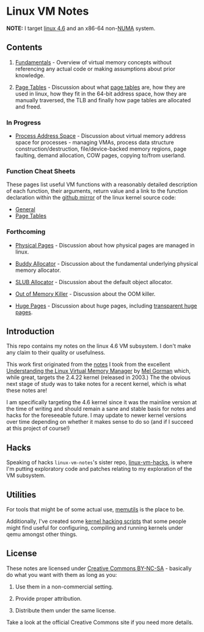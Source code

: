 # Linux VM Notes

__NOTE:__ I target [linux 4.6][linux-4.6] and an x86-64 non-[NUMA][numa] system.

## Contents

1. [Fundamentals](fundamentals.md) - Overview of virtual memory concepts without
   referencing any actual code or making assumptions about prior knowledge.

2. [Page Tables](page-tables.md) - Discussion about what
   [page tables][page-table] are, how they are used in linux, how they fit in
   the 64-bit address space, how they are manually traversed, the TLB and
   finally how page tables are allocated and freed.

### In Progress

* [Process Address Space](process.md) - Discussion about virtual memory address
  space for processes - managing VMAs, process data structure
  construction/destruction, file/device-backed memory regions, page faulting,
  demand allocation, COW pages, copying to/from userland.

### Function Cheat Sheets

These pages list useful VM functions with a reasonably detailed description of
each function, their arguments, return value and a link to the function
declaration within the [github mirror][linux-4.6] of the linux kernel source
code:

* [General](./funcs.md)
* [Page Tables](./page-table-funcs.md)

### Forthcoming

* [Physical Pages](physical.md) - Discussion about how physical pages are
  managed in linux.

* [Buddy Allocator](buddy.md) - Discussion about the fundamental underlying
  physical memory allocator.

* [SLUB Allocator](slub.md) - Discussion about the default object
  allocator.

* [Out of Memory Killer](oom.md) - Discussion about the OOM
  killer.

* [Huge Pages](huge.md) - Discussion about huge pages, including
  [transparent huge pages][transhuge].

## Introduction

This repo contains my notes on the linux 4.6 VM subsystem. I don't make any
claim to their quality or usefulness.

This work first originated from the [notes][linux-gorman] I took from the
excellent [Understanding the Linux Virtual Memory Manager][amazon-gorman] by
[Mel Gorman][gorman] which, while great, targets the 2.4.22 kernel (released in
2003.) The the obvious next stage of study was to take notes for a recent
kernel, which is what these notes are!

I am specifically targeting the 4.6 kernel since it was the mainline version at
the time of writing and should remain a sane and stable basis for notes and
hacks for the foreseeable future. I may update to newer kernel versions over
time depending on whether it makes sense to do so (and if I succeed at this
project of course!)

## Hacks

Speaking of hacks `linux-vm-notes`'s sister repo, [linux-vm-hacks][vm-hacks], is
where I'm putting exploratory code and patches relating to my exploration of the
VM subsystem.

## Utilities

For tools that might be of some actual use, [memutils][memutils] is the place to
be.

Additionally, I've created some [kernel hacking scripts][kernel-scripts] that
some people might find useful for configuring, compiling and running kernels
under qemu amongst other things.

## License

These notes are licensed under [Creative Commons BY-NC-SA][license] - basically
do what you want with them as long as you:

1. Use them in a non-commercial setting.

2. Provide proper attribution.

3. Distribute them under the same license.

Take a look at the official Creative Commons site if you need more details.

[amazon-gorman]:http://www.amazon.co.uk/Understanding-Virtual-Memory-Manager-Perens/dp/0131453483
[gorman]:http://www.csn.ul.ie/~mel/blog/
[kernel-scripts]:https://github.com/lorenzo-stoakes/kernel-scripts
[license]:http://creativecommons.org/licenses/by-nc-sa/4.0/
[linux-4.6]:https://github.com/torvalds/linux/tree/v4.6
[linux-gorman]:https://github.com/lorenzo-stoakes/linux-gorman-book-notes
[memutils]:https://github.com/lorenzo-stoakes/memutils
[numa]:https://en.wikipedia.org/wiki/Non-uniform_memory_access
[page-table]:https://en.wikipedia.org/wiki/Page_table
[transhuge]:https://github.com/torvalds/linux/blob/v4.6/Documentation/vm/transhuge.txt
[vm-hacks]:https://github.com/lorenzo-stoakes/linux-vm-hacks
